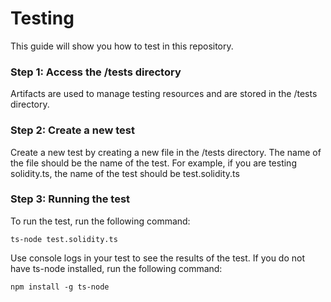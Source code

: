 # Testing
This guide will show you how to test in this repository.
### Step 1: Access the /tests directory
Artifacts are used to manage testing resources and are stored in the /tests directory. 

### Step 2: Create a new test
Create a new test by creating a new file in the /tests directory. The name of the file should be the name of the test. For example, if you are testing solidity.ts, the name of the test should be test.solidity.ts

### Step 3: Running the test
To run the test, run the following command:
```
ts-node test.solidity.ts
```
Use console logs in your test to see the results of the test. If you do not have ts-node installed, run the following command:
```
npm install -g ts-node
```